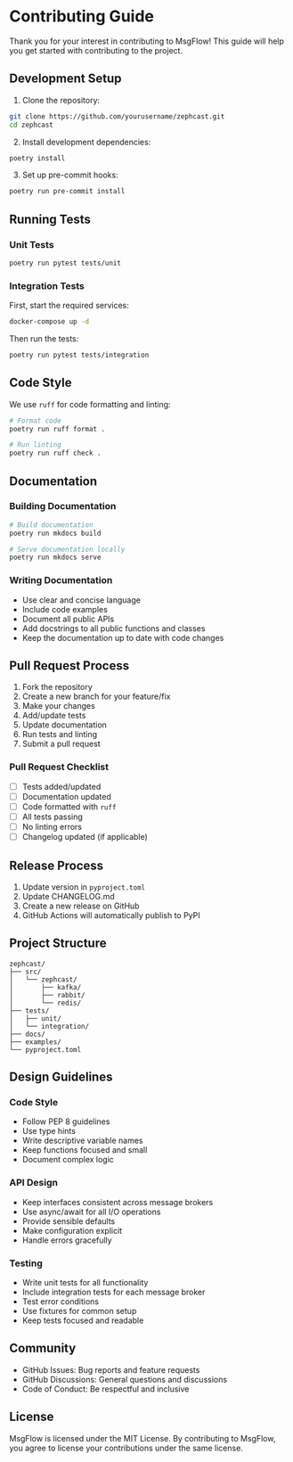 # Contributing Guide

Thank you for your interest in contributing to MsgFlow! This guide will help you get started with contributing to the project.

## Development Setup

1. Clone the repository:
```bash
git clone https://github.com/yourusername/zephcast.git
cd zephcast
```

2. Install development dependencies:
```bash
poetry install
```

3. Set up pre-commit hooks:
```bash
poetry run pre-commit install
```

## Running Tests

### Unit Tests

```bash
poetry run pytest tests/unit
```

### Integration Tests

First, start the required services:

```bash
docker-compose up -d
```

Then run the tests:

```bash
poetry run pytest tests/integration
```

## Code Style

We use `ruff` for code formatting and linting:

```bash
# Format code
poetry run ruff format .

# Run linting
poetry run ruff check .
```

## Documentation

### Building Documentation

```bash
# Build documentation
poetry run mkdocs build

# Serve documentation locally
poetry run mkdocs serve
```

### Writing Documentation

- Use clear and concise language
- Include code examples
- Document all public APIs
- Add docstrings to all public functions and classes
- Keep the documentation up to date with code changes

## Pull Request Process

1. Fork the repository
2. Create a new branch for your feature/fix
3. Make your changes
4. Add/update tests
5. Update documentation
6. Run tests and linting
7. Submit a pull request

### Pull Request Checklist

- [ ] Tests added/updated
- [ ] Documentation updated
- [ ] Code formatted with `ruff`
- [ ] All tests passing
- [ ] No linting errors
- [ ] Changelog updated (if applicable)

## Release Process

1. Update version in `pyproject.toml`
2. Update CHANGELOG.md
3. Create a new release on GitHub
4. GitHub Actions will automatically publish to PyPI

## Project Structure

```
zephcast/
├── src/
│   └── zephcast/
│       ├── kafka/
│       ├── rabbit/
│       └── redis/
├── tests/
│   ├── unit/
│   └── integration/
├── docs/
├── examples/
└── pyproject.toml
```

## Design Guidelines

### Code Style

- Follow PEP 8 guidelines
- Use type hints
- Write descriptive variable names
- Keep functions focused and small
- Document complex logic

### API Design

- Keep interfaces consistent across message brokers
- Use async/await for all I/O operations
- Provide sensible defaults
- Make configuration explicit
- Handle errors gracefully

### Testing

- Write unit tests for all functionality
- Include integration tests for each message broker
- Test error conditions
- Use fixtures for common setup
- Keep tests focused and readable

## Community

- GitHub Issues: Bug reports and feature requests
- GitHub Discussions: General questions and discussions
- Code of Conduct: Be respectful and inclusive

## License

MsgFlow is licensed under the MIT License. By contributing to MsgFlow, you agree to license your contributions under the same license.
